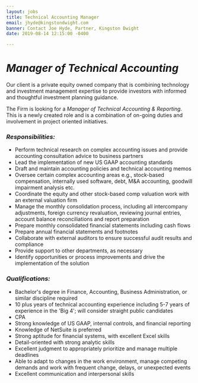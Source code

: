 ```yaml
---
layout: jobs
title: Technical Accounting Manager
email: jhyde@kingstondwight.com
banner: Contact Joe Hyde, Partner, Kingston Dwight
date: 2019-08-14 12:15:00 -0400

---
```

# **_Manager of Technical Accounting_**

Our client is a private equity owned company that is combining technology and investment management expertise to provide investors with informed and thoughtful investment planning guidance.

The Firm is looking for a _Manager of Technical Accounting & Reporting_. This is a newly created role and is a combination of on-going duties and involvement in project oriented initiatives.

### **_Responsibilities:_**

* Perform technical research on complex accounting issues and provide accounting consultation advice to business partners
* Lead the implementation of new US GAAP accounting standards
* Draft and maintain accounting policies and technical accounting memos
* Oversee certain complex accounting areas e.g., stock-based compensation, internally used software, debt, M&A accounting, goodwill impairment analysis etc.
* Coordinate the equity and other stock-based comp valuation work with an external valuation firm
* Manage the monthly consolidation process, including all intercompany adjustments, foreign currency revaluation, reviewing journal entries, account balance reconciliations and report preparation
* Prepare monthly consolidated financial statements including cash flows
* Prepare annual financial statements and footnotes
* Collaborate with external auditors to ensure successful audit results and compliance
* Provide support to other departments, as necessary
* Identify opportunities or process improvements and drive the implementation of the solution

### **_Qualifications:_**

* Bachelor's degree in Finance, Accounting, Business Administration, or similar discipline required
* 10 plus years of technical accounting experience including 5-7 years of experience in the 'Big 4'; will consider straight public candidates
* CPA
* Strong knowledge of US GAAP, internal controls, and financial reporting
* Knowledge of NetSuite is preferred
* Strong aptitude for financial systems, with excellent Excel skills
* Detail-oriented with strong analytic skills
* Excellent judgment to appropriately prioritize and manage multiple deadlines
* Able to adapt to changes in the work environment, manage competing demands and work with frequent change, delays, or unexpected events
* Excellent communication and interpersonal skills